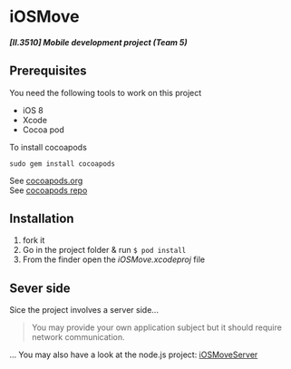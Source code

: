 # iOSMove
##### [II.3510] Mobile development project (Team 5)

Prerequisites
-------------
You need the following tools to work on this project
* iOS 8
* Xcode
* Cocoa pod

To install cocoapods
```shell
sudo gem install cocoapods
```

See [cocoapods.org](https://cocoapods.org)    
See [cocoapods repo](https://github.com/CocoaPods/CocoaPods)

Installation
------------

1. fork it
2. Go in the project folder & run `$ pod install`
3. From the finder open the *iOSMove.xcodeproj* file

Sever side
------------
Sice the project involves a server side...
> You may provide your own application subject but it should require network communication.   

... You may also have a look at the node.js project:
[iOSMoveServer](https://github.com/DivLoic/iOSMoveServer)
